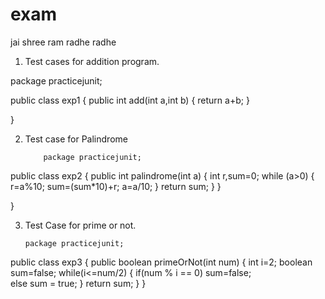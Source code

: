 # exam
jai shree ram
radhe radhe









1.	Test cases for addition program.

package practicejunit;
	
public class exp1 {
      public int add(int a,int b) {
    	  return a+b;
      }
    	 
}
	



2.	Test case for Palindrome
    
     		package practicejunit;

public class exp2 {
       public int palindrome(int a) {
    	   int r,sum=0;
    	   while (a>0) {
    		   r=a%10;
    		   sum=(sum*10)+r;
    		   a=a/10;
    	   }
    	   return sum;
       }
}

}



3.	Test Case for prime or not.


 	    package practicejunit;

public class exp3 {
      public boolean primeOrNot(int num) {
    	  int i=2;
    	  boolean sum=false;
    	  while(i<=num/2) {
    		  if(num % i == 0) 
    			  sum=false; 			  
    		  else
    			  sum = true;
    	  }
    	  return sum;
    }
}
